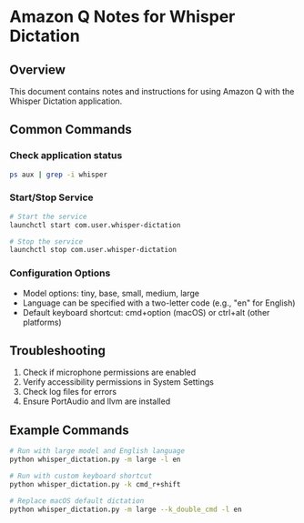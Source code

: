 # Amazon Q Notes for Whisper Dictation

## Overview
This document contains notes and instructions for using Amazon Q with the Whisper Dictation application.

## Common Commands

### Check application status
```bash
ps aux | grep -i whisper
```

### Start/Stop Service
```bash
# Start the service
launchctl start com.user.whisper-dictation

# Stop the service
launchctl stop com.user.whisper-dictation
```

### Configuration Options
- Model options: tiny, base, small, medium, large
- Language can be specified with a two-letter code (e.g., "en" for English)
- Default keyboard shortcut: cmd+option (macOS) or ctrl+alt (other platforms)

## Troubleshooting
1. Check if microphone permissions are enabled
2. Verify accessibility permissions in System Settings
3. Check log files for errors
4. Ensure PortAudio and llvm are installed

## Example Commands
```bash
# Run with large model and English language
python whisper_dictation.py -m large -l en

# Run with custom keyboard shortcut
python whisper_dictation.py -k cmd_r+shift

# Replace macOS default dictation
python whisper_dictation.py -m large --k_double_cmd -l en
```
